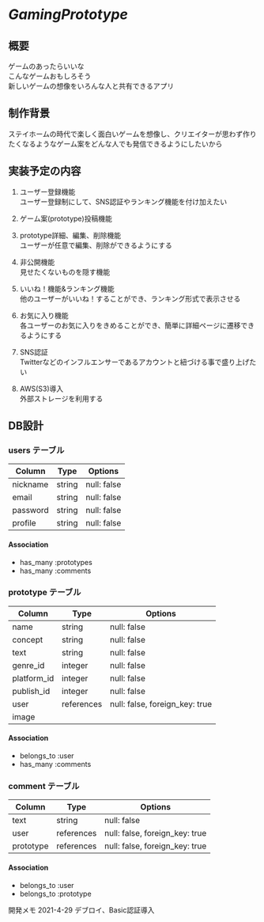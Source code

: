 # _GamingPrototype_

## 概要
ゲームのあったらいいな  
こんなゲームおもしろそう  
新しいゲームの想像をいろんな人と共有できるアプリ  

## 制作背景
ステイホームの時代で楽しく面白いゲームを想像し、クリエイターが思わず作りたくなるようなゲーム案をどんな人でも発信できるようにしたいから  

## 実装予定の内容
1. ユーザー登録機能  
ユーザー登録制にして、SNS認証やランキング機能を付け加えたい
2. ゲーム案(prototype)投稿機能  

3. prototype詳細、編集、削除機能  
ユーザーが任意で編集、削除ができるようにする
4. 非公開機能  
見せたくないものを隠す機能
5. いいね！機能&ランキング機能  
他のユーザーがいいね！することができ、ランキング形式で表示させる
6. お気に入り機能  
各ユーザーのお気に入りをきめることができ、簡単に詳細ページに遷移できるようにする
7. SNS認証  
Twitterなどのインフルエンサーであるアカウントと紐づける事で盛り上げたい
8. AWS(S3)導入  
外部ストレージを利用する
## DB設計

### users テーブル

| Column   | Type   | Options     |
| -------- | ------ | ----------- |
| nickname | string | null: false |
| email    | string | null: false |
| password | string | null: false |
| profile  | string | null: false |

#### Association
- has_many :prototypes
- has_many :comments

### prototype テーブル

| Column      | Type       | Options                        |
| ----------- | ---------- | ------------------------------ |
| name        | string     | null: false                    |
| concept     | string     | null: false                    |
| text        | string     | null: false                    |
| genre_id    | integer    | null: false                    |
| platform_id | integer    | null: false                    |
| publish_id  | integer    | null: false                    |
| user        | references | null: false, foreign_key: true |
| image       |            |                                |

#### Association
- belongs_to :user
- has_many   :comments


### comment テーブル

| Column    | Type       | Options                        |
| --------- | ---------- | ------------------------------ |
| text      | string     | null: false                    |
| user      | references | null: false, foreign_key: true |
| prototype | references | null: false, foreign_key: true |

#### Association
- belongs_to :user
- belongs_to :prototype

開発メモ
2021-4-29 デブロイ、Basic認証導入